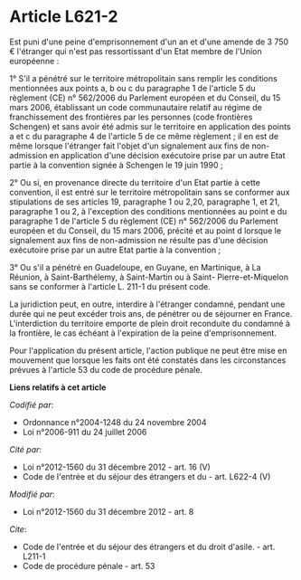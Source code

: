 # Article L621-2

Est puni d'une peine d'emprisonnement d'un an et d'une amende de 3 750 € l'étranger qui n'est pas ressortissant d'un Etat
membre de l'Union européenne : 

1° S'il a pénétré sur le territoire métropolitain sans remplir les conditions mentionnées aux points a, b ou c du paragraphe
1 de l'article 5 du règlement (CE) n° 562/2006 du Parlement européen et du Conseil, du 15 mars 2006, établissant un code
communautaire relatif au régime de franchissement des frontières par les personnes (code frontières Schengen) et sans avoir
été admis sur le territoire en application des points a et c du paragraphe 4 de l'article 5 de ce même règlement ; il en est
de même lorsque l'étranger fait l'objet d'un signalement aux fins de non-admission en application d'une décision exécutoire
prise par un autre Etat partie à la convention signée à Schengen le 19 juin 1990 ; 

2° Ou si, en provenance directe du territoire d'un Etat partie à cette convention, il est entré sur le territoire
métropolitain sans se conformer aux stipulations de ses articles 19, paragraphe 1 ou 2,20, paragraphe 1, et 21, paragraphe 1
ou 2, à l'exception des conditions mentionnées au point e du paragraphe 1 de l'article 5 du règlement (CE) n° 562/2006 du
Parlement européen et du Conseil, du 15 mars 2006, précité et au point d lorsque le signalement aux fins de non-admission ne
résulte pas d'une décision exécutoire prise par un autre Etat partie à la convention ; 

3° Ou s'il a pénétré en Guadeloupe, en Guyane, en Martinique, à La Réunion, à Saint-Barthélemy, à Saint-Martin ou à Saint-
Pierre-et-Miquelon sans se conformer à l'article L. 211-1 du présent code. 

La juridiction peut, en outre, interdire à l'étranger condamné, pendant une durée qui ne peut excéder trois ans, de pénétrer
ou de séjourner en France. L'interdiction du territoire emporte de plein droit reconduite du condamné à la frontière, le cas
échéant à l'expiration de la peine d'emprisonnement. 

Pour l'application du présent article, l'action publique ne peut être mise en mouvement que lorsque les faits ont été
constatés dans les circonstances prévues à l'article 53 du code de procédure pénale.

**Liens relatifs à cet article**

_Codifié par_:

  - Ordonnance n°2004-1248 du 24 novembre 2004
  - Loi n°2006-911 du 24 juillet 2006

_Cité par_:

  - Loi n°2012-1560 du 31 décembre 2012 - art. 16 (V)
  - Code de l'entrée et du séjour des étrangers et du  - art. L622-4 (V)

_Modifié par_:

  - Loi n°2012-1560 du 31 décembre 2012 - art. 8

_Cite_:

  - Code de l'entrée et du séjour des étrangers et du droit d'asile. - art. L211-1
  - Code de procédure pénale - art. 53
